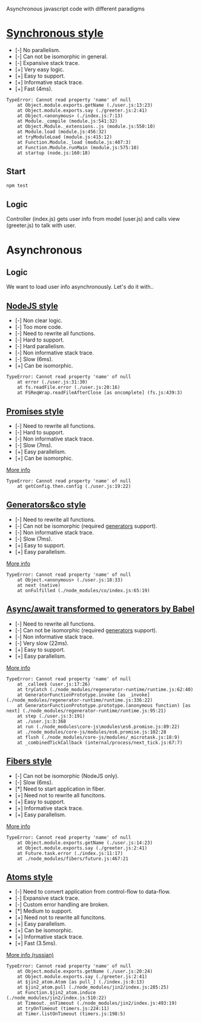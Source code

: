 Asynchronous javascript code with different paradigms

# [Synchronous style](https://github.com/nin-jin/async-js/compare/sync?diff=unified&name=sync)

* [-] No parallelism.
* [-] Can not be isomorphic in general.
* [-] Expansive stack trace.
* [+] Very easy logic.
* [+] Easy to support.
* [+] Informative stack trace.
* [+] Fast (4ms).

```
TypeError: Cannot read property 'name' of null
    at Object.module.exports.getName (./user.js:13:23)
    at Object.module.exports.say (./greeter.js:2:41)
    at Object.<anonymous> (./index.js:7:13)
    at Module._compile (module.js:541:32)
    at Object.Module._extensions..js (module.js:550:10)
    at Module.load (module.js:456:32)
    at tryModuleLoad (module.js:415:12)
    at Function.Module._load (module.js:407:3)
    at Function.Module.runMain (module.js:575:10)
    at startup (node.js:160:18)
```

## Start
```sh
npm test
```

## Logic

Controller (index.js) gets user info from model (user.js) and calls view (greeter.js) to talk with user.

# Asynchronous

## Logic

We want to load user info asynchronously. Let's do it with..

## [NodeJS style](https://github.com/nin-jin/async-js/compare/sync...async-nodejs)

* [-] Non clear logic.
* [-] Too more code.
* [-] Need to rewrite all functions.
* [-] Hard to support.
* [-] Hard parallelism.
* [-] Non informative stack trace.
* [-] Slow (6ms).
* [+] Can be isomorphic.

```
TypeError: Cannot read property 'name' of null
    at error (./user.js:31:30)
    at fs.readFile.error (./user.js:20:16)
    at FSReqWrap.readFileAfterClose [as oncomplete] (fs.js:439:3)
```

## [Promises style](https://github.com/nin-jin/async-js/compare/sync...async-promises)

* [-] Need to rewrite all functions.
* [-] Hard to support.
* [-] Non informative stack trace.
* [-] Slow (7ms).
* [+] Easy parallelism.
* [+] Can be isomorphic.

[More info](https://learn.javascript.ru/promise)

```
TypeError: Cannot read property 'name' of null
    at getConfig.then.config (./user.js:19:22)
```

## [Generators&co style](https://github.com/nin-jin/async-js/compare/sync...async-generators-co)

* [-] Need to rewrite all functions.
* [-] Can not be isomorphic (required [generators](https://developer.mozilla.org/en-US/docs/Web/JavaScript/Guide/Iterators_and_Generators) support).
* [-] Non informative stack trace.
* [-] Slow (7ms).
* [+] Easy to support.
* [+] Easy parallelism.

[More info](https://www.npmjs.com/package/co)

```
TypeError: Cannot read property 'name' of null
    at Object.<anonymous> (./user.js:18:33)
    at next (native)
    at onFulfilled (./node_modules/co/index.js:65:19)
```

## [Async/await transformed to generators by Babel](https://github.com/nin-jin/async-js/compare/sync...async-await-babel)

* [-] Need to rewrite all functions.
* [-] Can not be isomorphic (required [generators](https://developer.mozilla.org/en-US/docs/Web/JavaScript/Guide/Iterators_and_Generators) support).
* [-] Non informative stack trace.
* [-] Very slow (22ms).
* [+] Easy to support.
* [+] Easy parallelism.

[More info](https://babeljs.io/docs/plugins/transform-async-to-generator/)

```
TypeError: Cannot read property 'name' of null
    at _callee$ (user.js:17:26)
    at tryCatch (./node_modules/regenerator-runtime/runtime.js:62:40)
    at GeneratorFunctionPrototype.invoke [as _invoke] (./node_modules/regenerator-runtime/runtime.js:336:22)
    at GeneratorFunctionPrototype.prototype.(anonymous function) [as next] (./node_modules/regenerator-runtime/runtime.js:95:21)
    at step (./user.js:3:191)
    at ./user.js:3:368
    at run (./node_modules\core-js\modules\es6.promise.js:89:22)
    at ./node_modules/core-js/modules/es6.promise.js:102:28
    at flush (./node_modules/core-js/modules/_microtask.js:18:9)
    at _combinedTickCallback (internal/process/next_tick.js:67:7)
```

## [Fibers style](https://github.com/nin-jin/async-js/compare/sync...async-fibers)

* [-] Can not be isomorphic (NodeJS only).
* [-] Slow (6ms).
* [*] Need to start application in fiber.
* [+] Need not to rewrite all funcitons.
* [+] Easy to support.
* [+] Informative stack trace.
* [+] Easy parallelism.

[More info](https://github.com/laverdet/node-fibers)

```
TypeError: Cannot read property 'name' of null
    at Object.module.exports.getName (./user.js:14:23)
    at Object.module.exports.say (./greeter.js:2:41)
    at Future.task.error (./index.js:11:17)
    at ./node_modules/fibers/future.js:467:21
```

## [Atoms style](https://github.com/nin-jin/async-js/compare/sync...async-atoms)

* [-] Need to convert application from control-flow to data-flow.
* [-] Expansive stack trace.
* [-] Custom error handling are broken.
* [*] Medium to support.
* [+] Need not to rewrite all funcitons.
* [+] Easy parallelism.
* [+] Can be isomorphic.
* [+] Informative stack trace.
* [+] Fast (3.5ms).

[More info (russian)](https://habrahabr.ru/post/235121/)

```
TypeError: Cannot read property 'name' of null
    at Object.module.exports.getName (./user.js:20:24)
    at Object.module.exports.say (./greeter.js:2:41)
    at $jin2_atom.Atom [as pull_] (./index.js:8:13)
    at $jin2_atom.pull (./node_modules/jin2/index.js:285:25)
    at Function.$jin2_atom.induce (./node_modules/jin2/index.js:510:22)
    at Timeout._onTimeout (./node_modules/jin2/index.js:493:19)
    at tryOnTimeout (timers.js:224:11)
    at Timer.listOnTimeout (timers.js:198:5)
```
